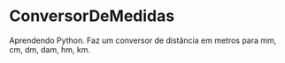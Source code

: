 # ConversorDeMedidas
Aprendendo Python.
Faz um conversor de distância em metros para mm, cm, dm, dam, hm, km.
